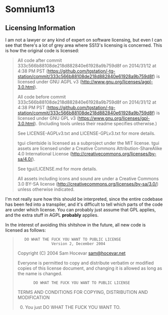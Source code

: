 # Somnium13
## Licensing Information

I am not a lawyer or any kind of expert on software licensing, but even I can see that
there's a lot of grey area where SS13's licensing is concerned.
This is how the original code is licensed:

>All code after commit 333c566b88108de218d882840e61928a9b759d8f on 2014/31/12 at 4:38 PM PST (https://github.com/tgstation/-tg-station/commit/333c566b88108de218d882840e61928a9b759d8f) is licensed under GNU AGPL v3 (http://www.gnu.org/licenses/agpl-3.0.html).
>
>All code before commit 333c566b88108de218d882840e61928a9b759d8f on 2014/31/12 at 4:38 PM PST (https://github.com/tgstation/-tg-station/commit/333c566b88108de218d882840e61928a9b759d8f) is licensed under GNU GPL v3 (https://www.gnu.org/licenses/gpl-3.0.html). (Including tools unless their readme specifies otherwise.)
>
>See LICENSE-AGPLv3.txt and LICENSE-GPLv3.txt for more details.
>
>tgui clientside is licensed as a subproject under the MIT license. tgui assets are licensed under a Creative Commons Attribution-ShareAlike 4.0 International License (http://creativecommons.org/licenses/by-sa/4.0/).
>
>See tgui/LICENSE.md for more details.
>
>All assets including icons and sound are under a Creative Commons 3.0 BY-SA license (http://creativecommons.org/licenses/by-sa/3.0/) unless otherwise indicated.

I'm not really sure how this should be interpreted, since the entire codebase has been fed into a transpiler, and it's difficult
to tell which parts of the code are under which license.
You can probably just assume that GPL applies, and the extra stuff in AGPL **probably** applies.

In the interest of avoiding this shitshow in the future, all new code is licensed as follows:

>        DO WHAT THE FUCK YOU WANT TO PUBLIC LICENSE 
>                    Version 2, December 2004 
>
>Copyright (C) 2004 Sam Hocevar <sam@hocevar.net> 
>
>Everyone is permitted to copy and distribute verbatim or modified 
>copies of this license document, and changing it is allowed as long 
>as the name is changed. 
>
>            DO WHAT THE FUCK YOU WANT TO PUBLIC LICENSE 
>TERMS AND CONDITIONS FOR COPYING, DISTRIBUTION AND MODIFICATION 
>
>0. You just DO WHAT THE FUCK YOU WANT TO.
